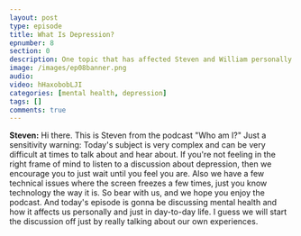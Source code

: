 ```yaml
---
layout: post
type: episode
title: What Is Depression?
epnumber: 8
section: 0
description: One topic that has affected Steven and William personally is that of mental health. In this episode they share their personal experiences of suffering, learning, developing and coping.
image: /images/ep08banner.png
audio: 
video: hHaxobobLJI
categories: [mental health, depression]
tags: []
comments: true
---
```


<p><b>Steven:</b> Hi there. This is Steven from the podcast
"Who am I?" Just a sensitivity warning:
Today's subject is very complex and can
be very difficult at times to talk about
and hear about. If you're not feeling in
the right frame of mind to listen to a
discussion about depression, then
we encourage you to just wait until you
feel you are. Also we have a few
technical issues where the screen
freezes a few times, just you know
technology the way it is. So bear with us,
and we hope you enjoy the podcast. And
today's episode is gonna be discussing
mental health and how it affects us
personally and just in day-to-day life.
I guess we will start the discussion off
just by really talking about our own
experiences.
</p>